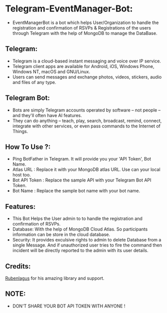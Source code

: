 # Telegram-EventManager-Bot:
- EventManagerBot is a bot which helps User/Organization to handle the registration and confirmation of RSVPs & Registrations of the users through Telegram with the help of MongoDB to manage the DataBase.

## Telegram:
- Telegram is a cloud-based instant messaging and voice over IP service. 
- Telegram client apps are available for Android, iOS, Windows Phone, Windows NT, macOS and GNU/Linux. 
- Users can send messages and exchange photos, videos, stickers, audio and files of any type.

## Telegram Bot:
- Bots are simply Telegram accounts operated by software – not people – and they'll often have AI features.
- They can do anything – teach, play, search, broadcast, remind, connect, integrate with other services, or even pass commands to the Internet of Things.

## How To Use ?:
- Ping BotFather in Telegram. It will provide you your 'API Token', Bot Name.
- Atlas URL : Replace it with your MongoDB atlas URL. Use can your local host too. 
- Bot API Token : Replace the sample API with your Telegram Bot API Token.
- Bot Name : Replace the sample bot name with your bot name.

## Features:
- This Bot Helps the User admin to to handle the registration and confirmation of RSVPs.
- Database: With the help of MongoDB Cloud Atlas. So participants information can be store in the cloud database.
- Security: It provides exculsive rights to admin to delete Database from a single Message. And if unauthorized user tries to fire the command then incident will be directly reported to the admin with its user details.

## Credits:
[Rubenlagus](https://github.com/rubenlagus/) for his amazing library and support.

## NOTE:
- DON'T SHARE YOUR BOT API TOKEN WITH ANYONE !
